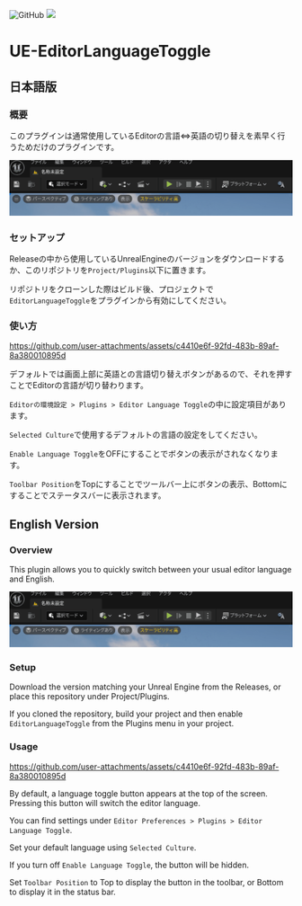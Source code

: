 ![GitHub](https://img.shields.io/github/license/KTA552/UE-EditorLanguageToggle)
![](https://img.shields.io/github/v/tag/KTA552/UE-EditorLanguageToggle?label=version)

# UE-EditorLanguageToggle

## 日本語版

### 概要
このプラグインは通常使用しているEditorの言語⇔英語の切り替えを素早く行うためだけのプラグインです。

![image](Docs/overview_00.gif)

### セットアップ

Releaseの中から使用しているUnrealEngineのバージョンをダウンロードするか、このリポジトリを`Project/Plugins`以下に置きます。

リポジトリをクローンした際はビルド後、プロジェクトで`EditorLanguageToggle`をプラグインから有効にしてください。

### 使い方
https://github.com/user-attachments/assets/c4410e6f-92fd-483b-89af-8a380010895d

デフォルトでは画面上部に英語との言語切り替えボタンがあるので、それを押すことでEditorの言語が切り替わります。

`Editorの環境設定 > Plugins > Editor Language Toggle`の中に設定項目があります。

`Selected Culture`で使用するデフォルトの言語の設定をしてください。

`Enable Language Toggle`をOFFにすることでボタンの表示がされなくなります。

`Toolbar Position`をTopにすることでツールバー上にボタンの表示、Bottomにすることでステータスバーに表示されます。


## English Version
### Overview
This plugin allows you to quickly switch between your usual editor language and English.

![image](Docs/overview_00.gif)

### Setup
Download the version matching your Unreal Engine from the Releases, or place this repository under Project/Plugins.

If you cloned the repository, build your project and then enable `EditorLanguageToggle` from the Plugins menu in your project.

### Usage
https://github.com/user-attachments/assets/c4410e6f-92fd-483b-89af-8a380010895d

By default, a language toggle button appears at the top of the screen. Pressing this button will switch the editor language.

You can find settings under `Editor Preferences > Plugins > Editor Language Toggle`.

Set your default language using `Selected Culture`.

If you turn off `Enable Language Toggle`, the button will be hidden.

Set `Toolbar Position` to Top to display the button in the toolbar, or Bottom to display it in the status bar.



